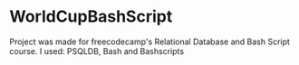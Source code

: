 # WorldCupBashScript

Project was made for freecodecamp's Relational Database and Bash Script course.
I used: PSQLDB, Bash and Bashscripts
